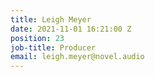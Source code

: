 ```yaml
---
title: Leigh Meyer
date: 2021-11-01 16:21:00 Z
position: 23
job-title: Producer
email: leigh.meyer@novel.audio
---
```


